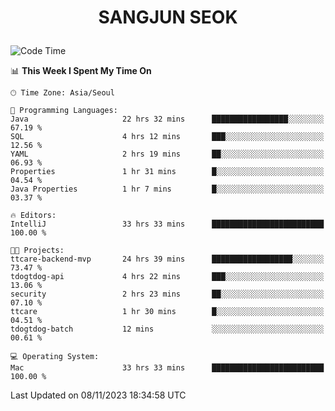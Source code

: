 <h1>
 <p align="center">
   SANGJUN SEOK
 </p>
</h1>

<!--START_SECTION:waka-->
![Code Time](http://img.shields.io/badge/Code%20Time-2%2C984%20hrs%2042%20mins-blue)

📊 **This Week I Spent My Time On** 

```text
🕑︎ Time Zone: Asia/Seoul

💬 Programming Languages: 
Java                     22 hrs 32 mins      █████████████████░░░░░░░░   67.19 % 
SQL                      4 hrs 12 mins       ███░░░░░░░░░░░░░░░░░░░░░░   12.56 % 
YAML                     2 hrs 19 mins       ██░░░░░░░░░░░░░░░░░░░░░░░   06.93 % 
Properties               1 hr 31 mins        █░░░░░░░░░░░░░░░░░░░░░░░░   04.54 % 
Java Properties          1 hr 7 mins         █░░░░░░░░░░░░░░░░░░░░░░░░   03.37 % 

🔥 Editors: 
IntelliJ                 33 hrs 33 mins      █████████████████████████   100.00 % 

🐱‍💻 Projects: 
ttcare-backend-mvp       24 hrs 39 mins      ██████████████████░░░░░░░   73.47 % 
tdogtdog-api             4 hrs 22 mins       ███░░░░░░░░░░░░░░░░░░░░░░   13.06 % 
security                 2 hrs 23 mins       ██░░░░░░░░░░░░░░░░░░░░░░░   07.10 % 
ttcare                   1 hr 30 mins        █░░░░░░░░░░░░░░░░░░░░░░░░   04.51 % 
tdogtdog-batch           12 mins             ░░░░░░░░░░░░░░░░░░░░░░░░░   00.61 % 

💻 Operating System: 
Mac                      33 hrs 33 mins      █████████████████████████   100.00 % 
```


 Last Updated on 08/11/2023 18:34:58 UTC
<!--END_SECTION:waka-->
